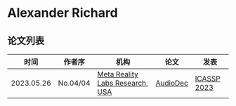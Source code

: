 # Alexander Richard


## 论文列表

| 时间 | 作者序 | 机构 | 论文 | 发表 |
|:-:|:-:|---|---|---|
| 2023.05.26 | No.04/04 | [Meta Reality Labs Research, USA](../Institutions/USA-Meta.AI.md) | [AudioDec](../Models/Speech_Neural_Codec/2023.05.26_AudioDec.md) | [ICASSP 2023](../Publications/ICASSP.md) |
